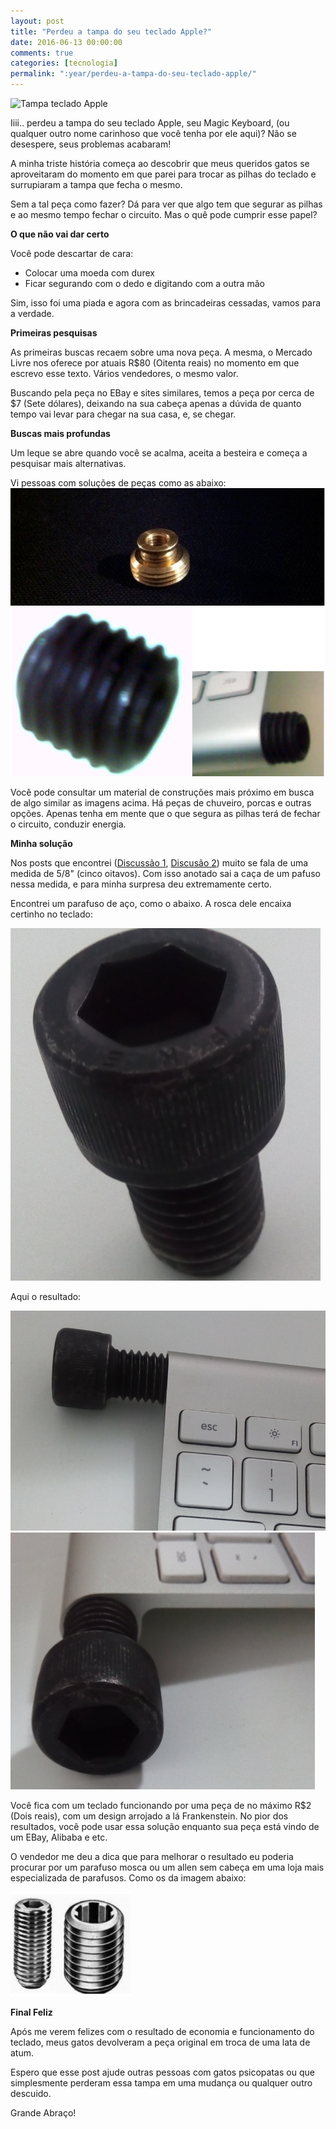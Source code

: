 ```yaml
---
layout: post
title: "Perdeu a tampa do seu teclado Apple?"
date: 2016-06-13 00:00:00
comments: true
categories: [tecnologia]
permalink: ":year/perdeu-a-tampa-do-seu-teclado-apple/"
---
```

![Tampa teclado Apple](../../../../assets/uploads/2016/tampa_teclado.jpg)

Iiii.. perdeu a tampa do seu teclado Apple, seu Magic Keyboard, (ou qualquer outro nome carinhoso que você tenha por ele aqui)? Não se desespere, seus problemas acabaram!

<!--more-->

A minha triste história começa ao descobrir que meus queridos gatos se aproveitaram do momento em que parei para trocar as pilhas do teclado e surrupiaram a tampa que fecha o mesmo.

Sem a tal peça como fazer? Dá para ver que algo tem que segurar as pilhas e ao mesmo tempo fechar o circuito. Mas o quê pode cumprir esse papel?


**O que não vai dar certo**

Você pode descartar de cara:

- Colocar uma moeda com durex
- Ficar segurando com o dedo e digitando com a outra mão

Sim, isso foi uma piada e agora com as brincadeiras cessadas, vamos para a verdade.


**Primeiras pesquisas**

As primeiras buscas recaem sobre uma nova peça. A mesma, o Mercado Livre nos oferece por atuais R$80 (Oitenta reais) no momento em que escrevo esse texto. Vários vendedores, o mesmo valor.

Buscando pela peça no EBay e sites similares, temos a peça por cerca de $7 (Sete dólares), deixando na sua cabeça apenas a dúvida de quanto tempo vai levar para chegar na sua casa, e, se chegar.

**Buscas mais profundas**

Um leque se abre quando você se acalma, aceita a besteira e começa a pesquisar mais alternativas.

Vi pessoas com soluções de peças como as abaixo:
![Alternativa 1](../../assets/uploads/2016/tampa_teclado_1.png)
![Alternativa 2](../../assets/uploads/2016/tampa_teclado_2.png)

Você pode consultar um material de construções mais próximo em busca de algo similar as imagens acima. Há peças de chuveiro, porcas e outras opções. Apenas tenha em mente que o que segura as pilhas terá de fechar o circuito, conduzir energia.

**Minha solução**

Nos posts que encontrei ([Discussão 1](https://pt.ifixit.com/Answers/View/48359/I+need+a+replacement+battery+cover), [Discusão 2](http://forums.macrumors.com/threads/lost-cap-to-battery-enclosure-apple-bluetooth-keyboard.1676579/)) muito se fala de uma medida de 5/8" (cinco oitavos).
Com isso anotado sai a caça de um pafuso nessa medida, e para minha surpresa deu extremamente certo.

Encontrei um parafuso de aço, como o abaixo. A rosca dele encaixa certinho no teclado:

![Parafuso](../../assets/uploads/2016/piece.png)

Aqui o resultado:

![Meu Teclado](../../assets/uploads/2016/my-keyboard-1.png)
![Meu Teclado 2](../../assets/uploads/2016/my-keyboard-2.png)

Você fica com um teclado funcionando por uma peça de no máximo R$2 (Dois reais), com um design arrojado a lá Frankenstein. No pior dos resultados, você pode usar essa solução enquanto sua peça está vindo de um EBay, Alibaba e etc.

O vendedor me deu a dica que para melhorar o resultado eu poderia procurar por um parafuso mosca ou um allen sem cabeça em uma loja mais especializada de parafusos. Como os da imagem abaixo:

![Parafuso Mosca](../../assets/uploads/2016/mosca.png)

**Final Feliz**

Após me verem felizes com o resultado de economia e funcionamento do teclado, meus gatos devolveram a peça original em troca de uma lata de atum.

Espero que esse post ajude outras pessoas com gatos psicopatas ou que simplesmente perderam essa tampa em uma mudança ou qualquer outro descuido.

Grande Abraço!